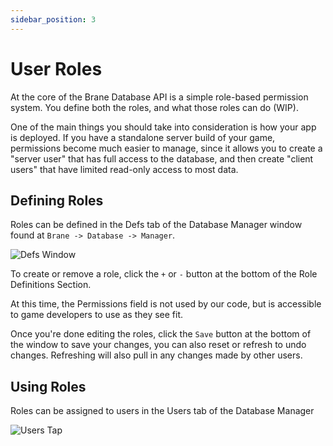 ```yaml
---
sidebar_position: 3
---
```


# User Roles

At the core of the Brane Database API is a simple role-based permission system. You define both the roles, and what those roles can do (WIP).

One of the main things you should take into consideration is how your app is deployed. If you have a standalone server build of your game, permissions become much easier to manage, since it allows you to create a "server user" that has full access to the database, and then create "client users" that have limited read-only access to most data.

## Defining Roles

Roles can be defined in the Defs tab of the Database Manager window found at `Brane -> Database -> Manager`.

![Defs Window](./img/databaseManagerDefWindow.png)

To create or remove a role, click the `+` or `-` button at the bottom of the Role Definitions Section. 

At this time, the Permissions field is not used by our code, but is accessible to game developers to use as they see fit.

Once you're done editing the roles, click the `Save` button at the bottom of the window to save your changes, you can also reset or refresh to undo changes. Refreshing will also pull in any changes made by other users.

## Using Roles

Roles can be assigned to users in the Users tab of the Database Manager

![Users Tap](img/usersTab.png)